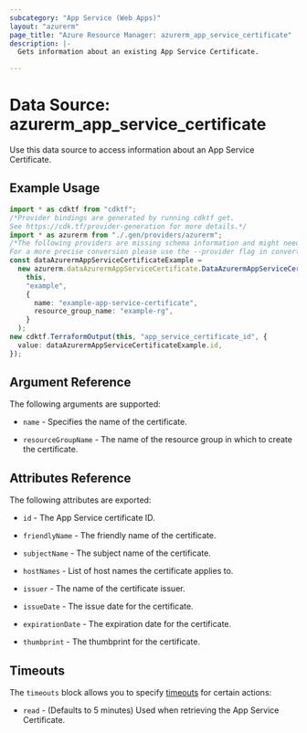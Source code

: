 ```yaml
---
subcategory: "App Service (Web Apps)"
layout: "azurerm"
page_title: "Azure Resource Manager: azurerm_app_service_certificate"
description: |-
  Gets information about an existing App Service Certificate.

---
```


# Data Source: azurerm\_app\_service\_certificate

Use this data source to access information about an App Service Certificate.

## Example Usage

```typescript
import * as cdktf from "cdktf";
/*Provider bindings are generated by running cdktf get.
See https://cdk.tf/provider-generation for more details.*/
import * as azurerm from "./.gen/providers/azurerm";
/*The following providers are missing schema information and might need manual adjustments to synthesize correctly: azurerm.
For a more precise conversion please use the --provider flag in convert.*/
const dataAzurermAppServiceCertificateExample =
  new azurerm.dataAzurermAppServiceCertificate.DataAzurermAppServiceCertificate(
    this,
    "example",
    {
      name: "example-app-service-certificate",
      resource_group_name: "example-rg",
    }
  );
new cdktf.TerraformOutput(this, "app_service_certificate_id", {
  value: dataAzurermAppServiceCertificateExample.id,
});

```

## Argument Reference

The following arguments are supported:

*   `name` - Specifies the name of the certificate.

*   `resourceGroupName` - The name of the resource group in which to create the certificate.

## Attributes Reference

The following attributes are exported:

*   `id` - The App Service certificate ID.

*   `friendlyName` - The friendly name of the certificate.

*   `subjectName` - The subject name of the certificate.

*   `hostNames` - List of host names the certificate applies to.

*   `issuer` - The name of the certificate issuer.

*   `issueDate` - The issue date for the certificate.

*   `expirationDate` - The expiration date for the certificate.

*   `thumbprint` - The thumbprint for the certificate.

## Timeouts

The `timeouts` block allows you to specify [timeouts](https://www.terraform.io/language/resources/syntax#operation-timeouts) for certain actions:

* `read` - (Defaults to 5 minutes) Used when retrieving the App Service Certificate.
